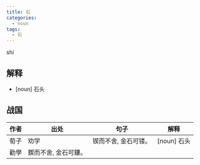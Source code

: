 ```yaml
---
title: 石
categories:
  - noun
tags:
  - 石
---
```

shí
<!-- more -->

## 解释
* [noun] 石头

## 战国
作者|出处|句子|解释
---|---|---|---
荀子|劝学|锲而不舍, 金石可镂。|[noun] 石头
  |勸學|鍥而不舍, 金石可鏤。|
